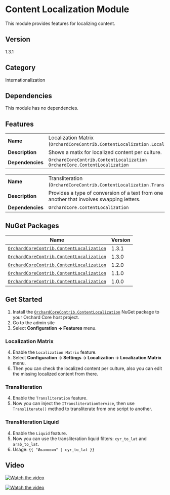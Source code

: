 # Content Localization Module

This module provides features for localizing content.

## Version

1.3.1

## Category

Internationalization

## Dependencies

This module has no dependencies.

## Features

|                  |                                                                                   |
|------------------|-----------------------------------------------------------------------------------|
| **Name**         | Localization Matrix (`OrchardCoreContrib.ContentLocalization.LocalizationMatrix`) |
| **Description**  | Shows a matix for localized content per culture.                                  |
| **Dependencies** | `OrchardCoreContrib.ContentLocalization`<br/> `OrchardCore.ContentLocalization`   |

|                  |                                                                                                 |
|------------------|-------------------------------------------------------------------------------------------------|
| **Name**         | Transliteration (`OrchardCoreContrib.ContentLocalization.Transliteration`)                      |
| **Description**  | Provides a type of conversion of a text from one script to another that involves swapping letters. |
| **Dependencies** | `OrchardCore.ContentLocalization`                                                               |                                                          

## NuGet Packages

| Name                                                                                                                    | Version |
|-------------------------------------------------------------------------------------------------------------------------|---------|
| [`OrchardCoreContrib.ContentLocalization`](https://www.nuget.org/packages/OrchardCoreContrib.ContentLocalization/1.3.1) | 1.3.1   |
| [`OrchardCoreContrib.ContentLocalization`](https://www.nuget.org/packages/OrchardCoreContrib.ContentLocalization/1.3.0) | 1.3.0   |
| [`OrchardCoreContrib.ContentLocalization`](https://www.nuget.org/packages/OrchardCoreContrib.ContentLocalization/1.2.0) | 1.2.0   |
| [`OrchardCoreContrib.ContentLocalization`](https://www.nuget.org/packages/OrchardCoreContrib.ContentLocalization/1.1.0) | 1.1.0   |
| [`OrchardCoreContrib.ContentLocalization`](https://www.nuget.org/packages/OrchardCoreContrib.ContentLocalization/1.0.0) | 1.0.0   |

## Get Started

1. Install the [`OrchardCoreContrib.ContentLocalization`](https://www.nuget.org/packages/OrchardCoreContrib.ContentLocalization/) NuGet package to your Orchard Core host project.
2. Go to the admin site
3. Select **Configuration -> Features** menu.

### Localization Matrix

4. Enable the `Localization Matrix` feature.
5. Select **Configuration -> Settings -> Localization -> Localization Matrix** menu.
6. Then you can check the localized content per culture, also you can edit the missing localized content from there.

### Transliteration

4. Enable the `Transliteration` feature.
5. Now you can inject the `ITransliterationService`, then use `Transliterate()` method to transliterate from one script to another.

### Transliteration Liquid
4. Enable the `Liquid` feature.
5. Now you can use the transliteration liquid filters: `cyr_to_lat` and `arab_to_lat`.
6. Usage: `{{ "Иванович" | cyr_to_lat }}`

## Video

[![Watch the video](https://img.youtube.com/vi/14X8fmmnOL8/maxresdefault.jpg)](https://youtu.be/14X8fmmnOL8)

[![Watch the video](https://img.youtube.com/vi/MEmNL5tzezA/maxresdefault.jpg)](https://youtu.be/MEmNL5tzezA)
